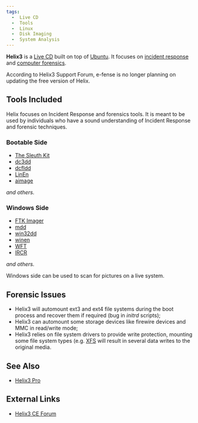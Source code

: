 ```yaml
---
tags:
  -  Live CD
  -  Tools
  -  Linux
  -  Disk Imaging
  -  System Analysis
---
```

**Helix3** is a [Live CD](live_cd.md) built on top of
[Ubuntu](ubuntu.md). It focuses on [incident
response](incident_response.md) and [computer
forensics](computer_forensics.md).

According to Helix3 Support Forum, e-fense is no longer planning on
updating the free version of Helix.

## Tools Included

Helix focuses on Incident Response and forensics tools. It is meant to
be used by individuals who have a sound understanding of Incident
Response and forensic techniques.

### Bootable Side

- [The Sleuth Kit](the_sleuth_kit.md)
- [dc3dd](dc3dd.md)
- [dcfldd](dcfldd.md)
- [LinEn](linen.md)
- [aimage](aimage.md)

*and others.*

### Windows Side

- [FTK Imager](ftk_imager.md)
- [mdd](mdd.md)
- [win32dd](windd.md)
- [winen](winen.md)
- [WFT](wft.md)
- [IRCR](ircr.md)

*and others.*

Windows side can be used to scan for pictures on a live system.

## Forensic Issues

- Helix3 will automount ext3 and ext4 file systems during the boot process and
  recover them if required (bug in *initrd* scripts);
- Helix3 can automount some storage devices like firewire devices and
  MMC in read/write mode;
- Helix3 relies on file system drivers to provide write protection,
  mounting some file system types (e.g. [XFS](xfs.md) will
  result in several data writes to the original media.

## See Also

- [Helix3 Pro](helix3_pro.md)

## External Links

- [Helix3 CE Forum](http://forum.charlestendell.com)
